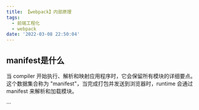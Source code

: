 ```yaml
---
title: 【webpack】内部原理
tags:
  - 前端工程化
  - webpack
date: '2022-03-08 22:50:04'
---
```


## manifest是什么
当 compiler 开始执行、解析和映射应用程序时，它会保留所有模块的详细要点。这个数据集合称为 "manifest"，当完成打包并发送到浏览器时，runtime 会通过 manifest 来解析和加载模块。

···
